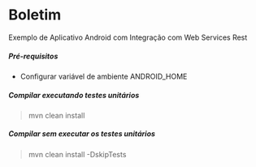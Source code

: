 Boletim
=======

Exemplo de Aplicativo Android com Integração com Web Services Rest

##### Pré-requisitos

* Configurar variável de ambiente ANDROID_HOME

##### Compilar executando testes unitários

> mvn clean install

##### Compilar sem executar os testes unitários

> mvn clean install -DskipTests

